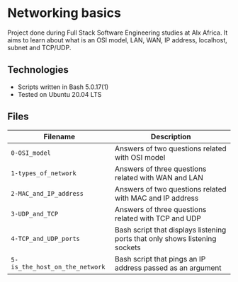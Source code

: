 # Networking basics

Project done during Full Stack Software Engineering studies at Alx Africa. It aims to learn about what is an OSI model, LAN, WAN, IP address, localhost, subnet and TCP/UDP.

## Technologies
- Scripts written in Bash 5.0.17(1)
- Tested on Ubuntu 20.04 LTS

## Files

Filename | Description
---|---
`0-OSI_model` | Answers of two questions related with OSI model
`1-types_of_network` | Answers of three questions related with WAN and LAN
`2-MAC_and_IP_address` | Answers of two questions related with MAC and IP address
`3-UDP_and_TCP`	| Answers of three questions related with TCP and UDP
`4-TCP_and_UDP_ports` | Bash script that displays listening ports that only shows listening sockets
`5-is_the_host_on_the_network` | Bash script that pings an IP address passed as an argument
